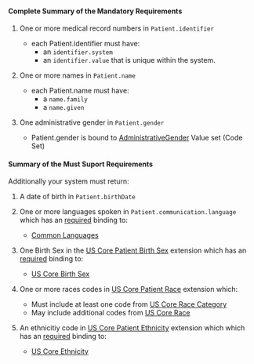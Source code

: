 #### Complete Summary of the Mandatory Requirements


1.  One or more medical record numbers in `Patient.identifier`
    -   each Patient.identifier must have:
        -   an `identifier.system`
        -   an `identifier.value` that is unique within the system.

2.  One or more names in `Patient.name`
    -   each Patient.name must have:
        -   a `name.family`
        -   a `name.given`

3.  One administrative gender in `Patient.gender`
    -   Patient.gender is bound to [AdministrativeGender] Value set (Code Set)

  [AdministrativeGender]: http://hl7-fhir.github.io/valueset-administrative-gender.html
  
  
#### Summary of the Must Suport Requirements

Additionally your system must return:

1.  A date of birth in `Patient.birthDate`
2.  One or more languages spoken in `Patient.communication.language` which has an [required](http://hl7-fhir.github.io/terminologies.html#required) binding to:
    -    [Common Languages] 
3.  One Birth Sex in the [US Core Patient Birth Sex] extension which has an [required](http://hl7-fhir.github.io/terminologies.html#required) binding to:
    -   [US Core Birth Sex]
 
4.  One or more races codes in [US Core Patient Race] extension which:
    - Must include at least one code from [US Core Race Category]
    - May include additional codes from [US Core Race]
 
5.  An ethnicitiy code in [US Core Patient Ethnicity] extension which which has an [required](http://hl7-fhir.github.io/terminologies.html#required) binding to: 
    -  [US Core Ethnicity]

  [Patient.birthDate]: http://hl7.org/fhir/us/daf/daf-patient-definitions.html#daf-patient.Patient.birthDate
  [Patient.communication.language]: http://hl7.org/fhir/us/daf/daf-patient-definitions.html#daf-patient.Patient.communication.language
  [Common Languages]: http://hl7-fhir.github.io/valueset-languages.html
  [US Core Patient Birth Sex]: daf-birth-sex.html
  [US Core Birth Sex]: valueset-daf-birth-sex.html
  [US Core Patient Race]: http://hl7.org/fhir/extension-us-core-race.html
  [US Core Race Category]: valueset-daf-race.html
  [US Core Race]: http://hl7.org/fhir/v3/Race/index.html
 [US Core Patient Ethnicity]: http://hl7.org/fhir/extension-us-core-ethnicity.html
 [US Core Ethnicity]: http://hl7.org/fhir/v3/Ethnicity/index.html
